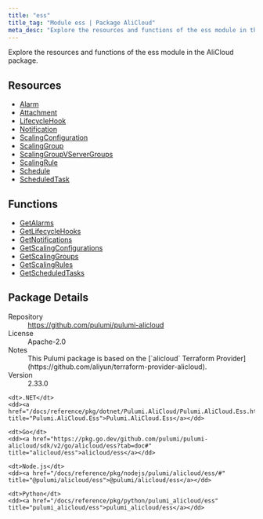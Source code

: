 ```yaml
---
title: "ess"
title_tag: "Module ess | Package AliCloud"
meta_desc: "Explore the resources and functions of the ess module in the AliCloud package."
---
```


<!-- WARNING: this file was generated by Pulumi Docs Generator. -->
<!-- Do not edit by hand unless you're certain you know what you are doing! -->

Explore the resources and functions of the ess module in the AliCloud package.

<h2 id="resources">Resources</h2>
<ul class="api">
    <li><a href="alarm" title="Alarm"><span class="symbol resource"></span>Alarm</a></li>
    <li><a href="attachment" title="Attachment"><span class="symbol resource"></span>Attachment</a></li>
    <li><a href="lifecyclehook" title="LifecycleHook"><span class="symbol resource"></span>LifecycleHook</a></li>
    <li><a href="notification" title="Notification"><span class="symbol resource"></span>Notification</a></li>
    <li><a href="scalingconfiguration" title="ScalingConfiguration"><span class="symbol resource"></span>ScalingConfiguration</a></li>
    <li><a href="scalinggroup" title="ScalingGroup"><span class="symbol resource"></span>ScalingGroup</a></li>
    <li><a href="scalinggroupvservergroups" title="ScalingGroupVServerGroups"><span class="symbol resource"></span>ScalingGroupVServerGroups</a></li>
    <li><a href="scalingrule" title="ScalingRule"><span class="symbol resource"></span>ScalingRule</a></li>
    <li><a href="schedule" title="Schedule"><span class="symbol resource"></span>Schedule</a></li>
    <li><a href="scheduledtask" title="ScheduledTask"><span class="symbol resource"></span>ScheduledTask</a></li>
</ul>

<h2 id="functions">Functions</h2>
<ul class="api">
    <li><a href="getalarms" title="GetAlarms"><span class="symbol function"></span>GetAlarms</a></li>
    <li><a href="getlifecyclehooks" title="GetLifecycleHooks"><span class="symbol function"></span>GetLifecycleHooks</a></li>
    <li><a href="getnotifications" title="GetNotifications"><span class="symbol function"></span>GetNotifications</a></li>
    <li><a href="getscalingconfigurations" title="GetScalingConfigurations"><span class="symbol function"></span>GetScalingConfigurations</a></li>
    <li><a href="getscalinggroups" title="GetScalingGroups"><span class="symbol function"></span>GetScalingGroups</a></li>
    <li><a href="getscalingrules" title="GetScalingRules"><span class="symbol function"></span>GetScalingRules</a></li>
    <li><a href="getscheduledtasks" title="GetScheduledTasks"><span class="symbol function"></span>GetScheduledTasks</a></li>
</ul>

<h2 id="package-details">Package Details</h2>
<dl class="package-details">
	<dt>Repository</dt>
	<dd><a href="https://github.com/pulumi/pulumi-alicloud">https://github.com/pulumi/pulumi-alicloud</a></dd>
	<dt>License</dt>
	<dd>Apache-2.0</dd>
	<dt>Notes</dt>
	<dd>This Pulumi package is based on the [`alicloud` Terraform Provider](https://github.com/aliyun/terraform-provider-alicloud).</dd>
	<dt>Version</dt>
	<dd>2.33.0</dd>
</dl>



<dl class="tabular">

    <dt>.NET</dt>
    <dd><a href="/docs/reference/pkg/dotnet/Pulumi.AliCloud/Pulumi.AliCloud.Ess.html" title="Pulumi.AliCloud.Ess">Pulumi.AliCloud.Ess</a></dd>

    <dt>Go</dt>
    <dd><a href="https://pkg.go.dev/github.com/pulumi/pulumi-alicloud/sdk/v2/go/alicloud/ess?tab=doc#" title="alicloud/ess">alicloud/ess</a></dd>

    <dt>Node.js</dt>
    <dd><a href="/docs/reference/pkg/nodejs/pulumi/alicloud/ess/#" title="@pulumi/alicloud/ess">@pulumi/alicloud/ess</a></dd>

    <dt>Python</dt>
    <dd><a href="/docs/reference/pkg/python/pulumi_alicloud/ess" title="pulumi_alicloud/ess">pulumi_alicloud/ess</a></dd>

</dl>

